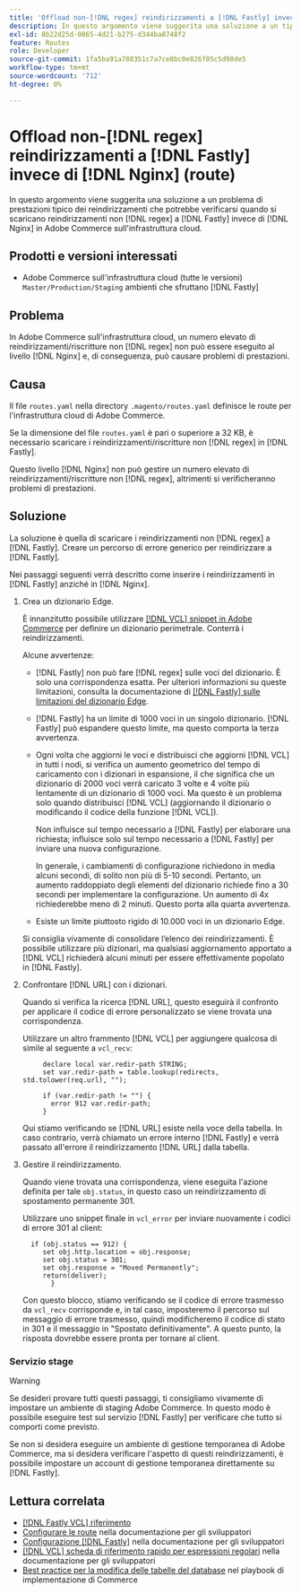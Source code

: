 ```yaml
---
title: 'Offload non-[!DNL regex] reindirizzamenti a [!DNL Fastly] invece di [!DNL Nginx] (route)'
description: In questo argomento viene suggerita una soluzione a un tipico problema di prestazioni che potrebbe verificarsi quando si scaricano reindirizzamenti non[!DNL regex] a [!DNL Fastly] invece di [!DNL Nginx] in Adobe Commerce sull'infrastruttura cloud.
exl-id: 8b22d25d-0865-4d21-b275-d344ba8748f2
feature: Routes
role: Developer
source-git-commit: 1fa5ba91a788351c7a7ce8bc0e826f05c5d98de5
workflow-type: tm+mt
source-wordcount: '712'
ht-degree: 0%

---
```


# Offload non-[!DNL regex] reindirizzamenti a [!DNL Fastly] invece di [!DNL Nginx] (route)

In questo argomento viene suggerita una soluzione a un problema di prestazioni tipico dei reindirizzamenti che potrebbe verificarsi quando si scaricano reindirizzamenti non [!DNL regex] a [!DNL Fastly] invece di [!DNL Nginx] in Adobe Commerce sull&#39;infrastruttura cloud.

## Prodotti e versioni interessati

* Adobe Commerce sull&#39;infrastruttura cloud (tutte le versioni) `Master/Production/Staging` ambienti che sfruttano [!DNL Fastly]

## Problema

In Adobe Commerce sull&#39;infrastruttura cloud, un numero elevato di reindirizzamenti/riscritture non [!DNL regex] non può essere eseguito al livello [!DNL Nginx] e, di conseguenza, può causare problemi di prestazioni.

## Causa

Il file `routes.yaml` nella directory `.magento/routes.yaml` definisce le route per l&#39;infrastruttura cloud di Adobe Commerce.

Se la dimensione del file `routes.yaml` è pari o superiore a 32 KB, è necessario scaricare i reindirizzamenti/riscritture non [!DNL regex] in [!DNL Fastly].

Questo livello [!DNL Nginx] non può gestire un numero elevato di reindirizzamenti/riscritture non [!DNL regex], altrimenti si verificheranno problemi di prestazioni.

## Soluzione

La soluzione è quella di scaricare i reindirizzamenti non [!DNL regex] a [!DNL Fastly]. Creare un percorso di errore generico per reindirizzare a [!DNL Fastly].

Nei passaggi seguenti verrà descritto come inserire i reindirizzamenti in [!DNL Fastly] anziché in [!DNL Nginx].

1. Crea un dizionario Edge.

   È innanzitutto possibile utilizzare [[!DNL VCL] snippet in Adobe Commerce](/docs/commerce-cloud-service/user-guide/cdn/custom-vcl-snippets/fastly-vcl-custom-snippets.html) per definire un dizionario perimetrale. Conterrà i reindirizzamenti.

   Alcune avvertenze:

   * [!DNL Fastly] non può fare [!DNL regex] sulle voci del dizionario. È solo una corrispondenza esatta. Per ulteriori informazioni su queste limitazioni, consulta la documentazione di [[!DNL Fastly] sulle limitazioni del dizionario Edge](https://docs.fastly.com/guides/edge-dictionaries/about-edge-dictionaries#limitations-and-considerations).
   * [!DNL Fastly] ha un limite di 1000 voci in un singolo dizionario. [!DNL Fastly] può espandere questo limite, ma questo comporta la terza avvertenza.
   * Ogni volta che aggiorni le voci e distribuisci che aggiorni [!DNL VCL] in tutti i nodi, si verifica un aumento geometrico del tempo di caricamento con i dizionari in espansione, il che significa che un dizionario di 2000 voci verrà caricato 3 volte e 4 volte più lentamente di un dizionario di 1000 voci. Ma questo è un problema solo quando distribuisci [!DNL VCL] (aggiornando il dizionario o modificando il codice della funzione [!DNL VCL]).

     Non influisce sul tempo necessario a [!DNL Fastly] per elaborare una richiesta; influisce solo sul tempo necessario a [!DNL Fastly] per inviare una nuova configurazione.

     In generale, i cambiamenti di configurazione richiedono in media alcuni secondi, di solito non più di 5-10 secondi. Pertanto, un aumento raddoppiato degli elementi del dizionario richiede fino a 30 secondi per implementare la configurazione. Un aumento di 4x richiederebbe meno di 2 minuti. Questo porta alla quarta avvertenza.

   * Esiste un limite piuttosto rigido di 10.000 voci in un dizionario Edge.

   Si consiglia vivamente di consolidare l’elenco dei reindirizzamenti. È possibile utilizzare più dizionari, ma qualsiasi aggiornamento apportato a [!DNL VCL] richiederà alcuni minuti per essere effettivamente popolato in [!DNL Fastly].

1. Confrontare [!DNL URL] con i dizionari.

   Quando si verifica la ricerca [!DNL URL], questo eseguirà il confronto per applicare il codice di errore personalizzato se viene trovata una corrispondenza.

   Utilizzare un altro frammento [!DNL VCL] per aggiungere qualcosa di simile al seguente a `vcl_recv`:

   ```
        declare local var.redir-path STRING;
        set var.redir-path = table.lookup(redirects, std.tolower(req.url), "");
   
        if (var.redir-path != "") {
          error 912 var.redir-path;
        }
   ```

   Qui stiamo verificando se [!DNL URL] esiste nella voce della tabella. In caso contrario, verrà chiamato un errore interno [!DNL Fastly] e verrà passato all&#39;errore il reindirizzamento [!DNL URL] dalla tabella.

1. Gestire il reindirizzamento.

   Quando viene trovata una corrispondenza, viene eseguita l&#39;azione definita per tale `obj.status`, in questo caso un reindirizzamento di spostamento permanente 301.

   Utilizzare uno snippet finale in `vcl_error` per inviare nuovamente i codici di errore 301 al client:

   ```
     if (obj.status == 912) {
        set obj.http.location = obj.response;
        set obj.status = 301;
        set obj.response = "Moved Permanently";
        return(deliver);
          }
   ```

   Con questo blocco, stiamo verificando se il codice di errore trasmesso da `vcl_recv` corrisponde e, in tal caso, imposteremo il percorso sul messaggio di errore trasmesso, quindi modificheremo il codice di stato in 301 e il messaggio in &quot;Spostato definitivamente&quot;. A questo punto, la risposta dovrebbe essere pronta per tornare al client.

### Servizio stage

>[!WARNING]
>
>Se desideri provare tutti questi passaggi, ti consigliamo vivamente di impostare un ambiente di staging Adobe Commerce. In questo modo è possibile eseguire test sul servizio [!DNL Fastly] per verificare che tutto si comporti come previsto.

Se non si desidera eseguire un ambiente di gestione temporanea di Adobe Commerce, ma si desidera verificare l&#39;aspetto di questi reindirizzamenti, è possibile impostare un account di gestione temporanea direttamente su [!DNL Fastly].

## Lettura correlata

* [[!DNL Fastly VCL] riferimento](https://docs.fastly.com/vcl/)
* [Configurare le route](/docs/commerce-cloud-service/user-guide/configure/routes/routes-yaml.html) nella documentazione per gli sviluppatori
* [Configurazione [!DNL Fastly]](/docs/commerce-cloud-service/user-guide/cdn/setup-fastly/fastly-configuration.html) nella documentazione per gli sviluppatori
* [[!DNL VCL] scheda di riferimento rapido per espressioni regolari](https://docs.fastly.com/en/guides/vcl-regular-expression-cheat-sheet) nella documentazione per gli sviluppatori
* [Best practice per la modifica delle tabelle del database](https://experienceleague.adobe.com/it/docs/commerce-operations/implementation-playbook/best-practices/development/modifying-core-and-third-party-tables#why-adobe-recommends-avoiding-modifications) nel playbook di implementazione di Commerce
